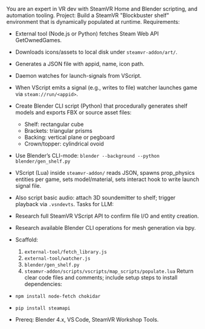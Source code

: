 You are an expert in VR dev with SteamVR Home and Blender scripting, and automation tooling.
Project: Build a SteamVR "Blockbuster shelf" environment that is dynamically populated at runtime.
Requirements:
- External tool (Node.js or Python) fetches Steam Web API GetOwnedGames.
- Downloads icons/assets to local disk under `steamvr-addon/art/`.
- Generates a JSON file with appid, name, icon path.
- Daemon watches for launch-signals from VScript.
- When VScript emits a signal (e.g., writes to file) watcher launches game via `steam://run/<appid>`.
- Create Blender CLI script (Python) that procedurally generates shelf models and exports FBX or source asset files:
    * Shelf: rectangular cube
    * Brackets: triangular prisms
    * Backing: vertical plane or pegboard
    * Crown/topper: cylindrical ovoid
- Use Blender’s CLI-mode: `blender --background --python blender/gen_shelf.py`
- VScript (Lua) inside `steamvr-addon/` reads JSON, spawns prop_physics entities per game, sets model/material, sets interact hook to write launch signal file.
- Also script basic audio: attach 3D soundemitter to shelf; trigger playback via `.vsndevts`.
Tasks for LLM:
- Research full SteamVR VScript API to confirm file I/O and entity creation.
- Research available Blender CLI operations for mesh generation via bpy.
- Scaffold:
  1. `external-tool/fetch_library.js`
  2. `external-tool/watcher.js`
  3. `blender/gen_shelf.py`
  4. `steamvr-addon/scripts/vscripts/map_scripts/populate.lua`
Return clear code files and comments; include setup steps to install dependencies:

- `npm install node-fetch chokidar`
- `pip install steamapi`
- Prereq: Blender 4.x, VS Code, SteamVR Workshop Tools.
